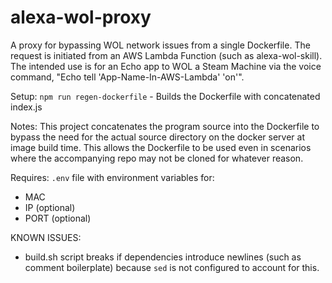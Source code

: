 alexa-wol-proxy
===

A proxy for bypassing WOL network issues from a single Dockerfile. The request
is initiated from an AWS Lambda Function (such as alexa-wol-skill). The intended
use is for an Echo app to WOL a Steam Machine via the voice command,
  "Echo tell 'App-Name-In-AWS-Lambda' 'on'".

Setup:
  `npm run regen-dockerfile` - Builds the Dockerfile with concatenated index.js

Notes:
  This project concatenates the program source into the Dockerfile to bypass the
  need for the actual source directory on the docker server at image build time.
  This allows the Dockerfile to be used even in scenarios where the accompanying
  repo may not be cloned for whatever reason.

Requires:
 `.env` file with environment variables for:
   - MAC
   - IP (optional)
   - PORT (optional)

KNOWN ISSUES:
  - build.sh script breaks if dependencies introduce newlines (such as comment
    boilerplate) because `sed` is not configured to account for this.
